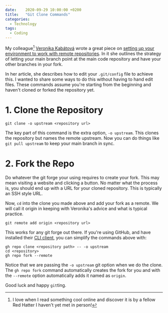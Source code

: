 ```yaml
---
date:    2020-09-29 10:00:00 +0200
title:   "Git Clone Commands"
categories:
  - Technology
tags:
  - Coding
---
```


My colleague[^1] [Veronika Kabátová](https://twitter.com/veruukabatova) wrote a great piece on [setting up your environment to work with remote repositories](https://veruu.github.io/posts/git-fork-hack/).  In it she outlines the strategy of letting your main branch point at the main code repository and have your other branches in your fork.

In her article, she describes how to edit your `.git/config` file to achieve this.  I wanted to share some ways to do this without having to hand edit files.  These commands assume you're starting from the beginning and haven't cloned or forked the repository yet.

# 1. Clone the Repository

```
git clone -o upstream <repository url>
```

The key part of this command is the extra option, `-o upstream`.  This clones the repository but names the remote upstream.  Now you can do things like `git pull upstream` to keep your main branch in sync.

# 2. Fork the Repo

Do whatever the git forge your using requires to create your fork.  This may mean visiting a website and clicking a button. No matter what the process is, you should end up with a URL for your cloned repository.  This is typically an SSH style URL.

Now, `cd` into the clone you made above and add your fork as a remote.  We will call it origin in keeping with Veronika's advice and what is typical practice.

```
git remote add origin <repository url>
```

This works for any git forge out there.  If you're using GitHub, and have installed their [CLI client](https://cli.github.com/), you can simplify the commands above with:

```
gh repo clone <repository path> -- -o upstream
cd <repository>
gh repo fork --remote
```

Notice that we are passing the `-o upstream` git option when we do the clone.  The `gh repo fork` command automatically creates the fork for you and with the `--remote` option automatically adds it named as `origin`.

Good luck and happy `git`ting.

[^1]: I love when I read something cool online and discover it is by a fellow Red Hatter I haven't yet met in person!

